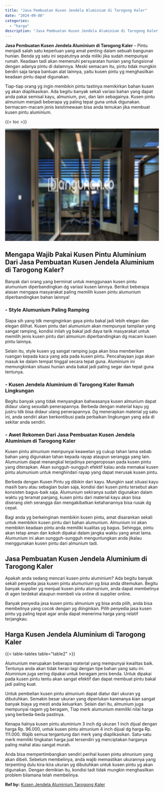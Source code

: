 ```yaml
---
title: "Jasa Pembuatan Kusen Jendela Aluminium di Tarogong Kaler"
date: "2024-09-08"
categories: 
  - "harga"
description: "Jasa Pembuatan Kusen Jendela Aluminium di Tarogong Kaler. Anda bisa mempertimbangkan sendiri perihal kusen pintu almunium yang akan dibeli. Sebelum membeliny..."
---
```


**Jasa Pembuatan Kusen Jendela Aluminium di Tarogong Kaler** – Pintu menjadi salah satu keperluan yang amat penting dalam sebuah bangunan hunian. Benda yg satu ini sepatutnya anda miliki jika sudah mempunyai rumah. Keadaan tadi akan memenuhi persyaratan hunian yang fungsional dengan adanya pintu di dalamnya. Meski semacam itu, pintu tidak mungkin berdiri saja tanpa bantuan alat lainnya, yaitu kusen pintu yg menghasilkan keadaan pintu dapat digunakan.

Tiap-tiap orang yg ingin membikin pintu tastinya memikirkan bahan kusen yg akan diaplikasikan. Ada begitu banyak sekali variasi bahan yang dapat anda pakai semisal kayu, almunium, pvc, dan lain sebagainya. Kusen pintu almunium menjadi beberapa yg paling tepat guna untuk digunakan. bermacam-macam jenis keistimewaan bisa anda temukan jika membuat kusen pintu aluminium.

{{< toc >}}

![Jasa Pembuatan Kusen Jendela Aluminium di Tarogong Kaler](/images/harga-kusen-jendela-alumunium-12.png)

## Mengapa Wajib Pakai Kusen Pintu Aluminium Dari Jasa Pembuatan Kusen Jendela Aluminium di Tarogong Kaler?

Banyak dari orang yang berminat untuk menggunaan kusen pintu alumunium diperbandingkan dg variasi kusen lainnya. Berikut beberapa alasan mengapa masyarakat paling memilih kusen pintu alumunium diperbandingkan bahan lainnya!

### \- Style Alumunium Paling Ramping

Siapa sih yang tdk menginginkan gaya pintu bakal jadi lebih elegan dan elegan dilihat. Kusen pintu dari alumunium akan mempunyai tampilan yang sangat ramping, kondisi inilah yg bakal jadi daya tarik masyarakat untuk memilih jenis kusen pintu dari almunium diperbandingkan dg macam kusen pintu lainnya.

Selain itu, style kusen yg sangat ramping juga akan bisa memberikan ruangan kepada kaca yang ada pada kusen pintu. Pencahayaan juga akan masuk ke dalam tempat tinggal secara tepat guna. Aluminium ini memungkinkan situasi hunian anda bakal jadi paling segar dan tepat guna tentunya.

### \- Kusen Jendela Aluminium di Tarogong Kaler Ramah Lingkungan

Begitu banyak yang tidak menyangkan bahwasanya kusen almunium dapat didaur ulang sesudah penerapannya. Berbeda dengan material kayu yg justru tdk bisa didaur ulang penerapannya. Dg menerapkan material yg satu ini, anda sendiri akan berkontibusi pada perbaikan lingkungan yang ada di sekitar anda sendiri.

### \- Awet Rekomen Dari Jasa Pembuatan Kusen Jendela Aluminium di Tarogong Kaler

Kusen pintu almunium mempunyai keawetan yg cukup tahan lama sebab bahan yang digunakan tahan kepada rayap ataupun serangga yang lain. Alumunium dapat menangkal terjadinya pengeroposan pada kusen pintu yang diterapkan. Akan sungguh-sungguh efektif kalau anda memakai kusen pintu alumunium untuk menghindari rayap yang dapat merusak kusen pintu.

Berbeda dengan Kusen Pintu yg dibikin dari kayu. Mungkin saat situasi kayu masih baru atau sebagian bulan saja, kondisi dari kusen pintu tersebut akan konsisten bagus-baik saja. Alumunium sekiranya sudah digunakan dalam waktu yg teramat panjang, kusen pintu dari material kayu akan bisa diserang oleh serangga dan mengakibatkan ketahanannya bisa rusak dg cepat.

Bagi anda yg berkeinginan membikin kusen pintu, amat disarankan sekali untuk membikin kusen pintu dari bahan alumunium. Almunium ini akan membikin keadaan pintu anda memiliki kualitas yg bagus. Sehingga, pintu akan tetap aman dan kokoh dipakai dalam jangka waktu yang amat lama. Alumunium ini akan sungguh-sungguh menguntungkan anda jikalau menggunakan kusen pintu dari almunium tadi.

## Jasa Pembuatan Kusen Jendela Aluminium di Tarogong Kaler

Apakah anda sedang mencari kusen pintu aluminium? Ada begitu banyak sekali penyedia jasa kusen pintu alumunium yg bisa anda ditemukan. Begitu banyak supplier yg menjual kusen pintu alumunium, anda dapat membelinya di agen terdekat ataupun membeli via online di supplier online.

Banyak penyedia jasa kusen pintu almunium yg bisa anda pilih, anda bisa membelinya yang cocok dengan yg diinginkan. Pilih penyedia jasa kusen pintu yg paling tepat agar anda dapat menerima harga yang relatif terjangkau.

## Harga Kusen Jendela Aluminium di Tarogong Kaler

{{< table-tables table="table2" >}}

Alumunium merupakan beberapa material yang mempunyai kwalitas baik. Tentunya anda akan tidak heran lagi dengan tipe bahan yang satu ini. Aluminium juga sering dipakai untuk beragam jenis benda. Untuk dipakai pada kusen pintu tentu akan sangat efektif dan dapat membuat pintu bakal jadi paling kuat.

Untuk pembelian kusen pintu almunium dapat diatur dari ukuran yg dibutuhkan. Semakin besar ukuran yang diperlukan karenanya kian sangat banyak biaya yg mesti anda keluarkan. Selain dari itu, almunium juga mempunyai ragam yg beragam, Tiap merk alumunium memiliki nilai harga yang berbeda-beda pastinya.

Kenapa halnya kusen pintu aluminium 3 inch dg ukuran 1 inch dijual dengan harga Rp. 96.000, untuk kusen pintu almunium 4 inch dijual dg harga Rp. 111.000. Wajib semua tergantung dari merk yang diaplikasikan. Satu-satu merk memiliki tingkatan harga jual tersendiri yg menciptakan harganya paling mahal atau sangat murah.

Anda bisa mempertimbangkan sendiri perihal kusen pintu almunium yang akan dibeli. Sebelum membelinya, anda wajib memastikan ukurannya yang terpenting dulu kira-kira ukuran yg dibutuhkan untuk kusen pintu yg akan digunakan. Dengan demikian itu, kondisi tadi tidak mungkin menghasilkan problem bilamana telah membelinya.

**Ref by:** [Kusen Jendela Aluminium Tarogong Kaler](https://id.wikipedia.org/wiki/Kusen)
